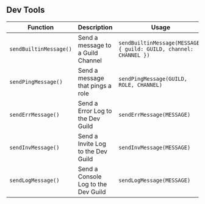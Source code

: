 ## Dev Tools

| Function                | Description             | Usage                   | Example                 |
|-------------------------|-------------------------|-------------------------|-------------------------|
| `sendBuiltinMessage()`  | Send a message to a Guild Channel  | `sendBuiltinMessage(MESSAGE, { guild: GUILD, channel: CHANNEL })`   | `sendBuiltinMessage('HI', guild: '1234567891011', channel: '1234567891011');`  |
| `sendPingMessage()`  | Send a message that pings a role      | `sendPingMessage(GUILD, ROLE, CHANNEL)`         | `sendPingMessage('1234567891011', '1234567891011', '1234567891011')`|
| `sendErrMessage()`  | Send a Error Log to the Dev Guild      | `sendErrMessage(MESSAGE)`   | `sendErrMessage('Woah, A unexpected error has occured');`                          |
| `sendInvMessage()`  | Send a Invite Log to the Dev Guild     | `sendInvMessage(MESSAGE)`   | `sendInvMessage('I joined a new guild yes');`                                      |
| `sendLogMessage()`  | Send a Console Log to the Dev Guild    | `sendLogMessage(MESSAGE)`   | `sendLogMessage('I am a useful log yes');`                                         |